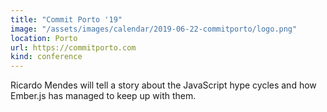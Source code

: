 ```yaml
---
title: "Commit Porto '19"
image: "/assets/images/calendar/2019-06-22-commitporto/logo.png"
location: Porto
url: https://commitporto.com
kind: conference
---
```


Ricardo Mendes will tell a story about the JavaScript hype cycles and how
Ember.js has managed to keep up with them.
